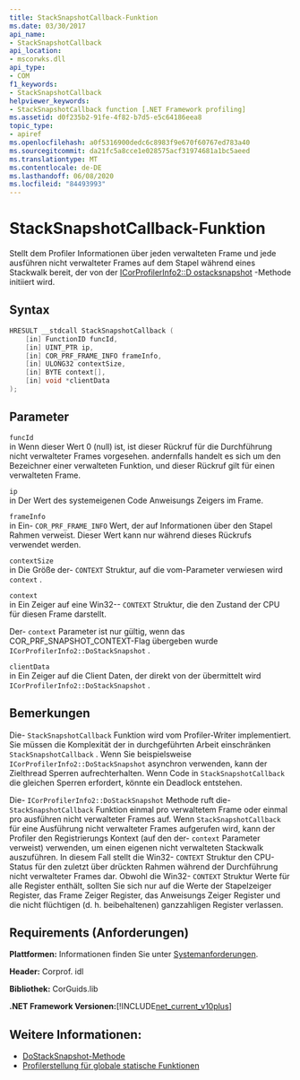 ```yaml
---
title: StackSnapshotCallback-Funktion
ms.date: 03/30/2017
api_name:
- StackSnapshotCallback
api_location:
- mscorwks.dll
api_type:
- COM
f1_keywords:
- StackSnapshotCallback
helpviewer_keywords:
- StackSnapshotCallback function [.NET Framework profiling]
ms.assetid: d0f235b2-91fe-4f82-b7d5-e5c64186eea8
topic_type:
- apiref
ms.openlocfilehash: a0f5316900dedc6c8983f9e670f60767ed783a40
ms.sourcegitcommit: da21fc5a8cce1e028575acf31974681a1bc5aeed
ms.translationtype: MT
ms.contentlocale: de-DE
ms.lasthandoff: 06/08/2020
ms.locfileid: "84493993"
---
```

# <a name="stacksnapshotcallback-function"></a>StackSnapshotCallback-Funktion
Stellt dem Profiler Informationen über jeden verwalteten Frame und jede ausführen nicht verwalteter Frames auf dem Stapel während eines Stackwalk bereit, der von der [ICorProfilerInfo2::D ostacksnapshot](icorprofilerinfo2-dostacksnapshot-method.md) -Methode initiiert wird.  
  
## <a name="syntax"></a>Syntax  
  
```cpp  
HRESULT __stdcall StackSnapshotCallback (  
    [in] FunctionID funcId,  
    [in] UINT_PTR ip,  
    [in] COR_PRF_FRAME_INFO frameInfo,  
    [in] ULONG32 contextSize,  
    [in] BYTE context[],  
    [in] void *clientData  
);  
```  
  
## <a name="parameters"></a>Parameter  
 `funcId`  
 in Wenn dieser Wert 0 (null) ist, ist dieser Rückruf für die Durchführung nicht verwalteter Frames vorgesehen. andernfalls handelt es sich um den Bezeichner einer verwalteten Funktion, und dieser Rückruf gilt für einen verwalteten Frame.  
  
 `ip`  
 in Der Wert des systemeigenen Code Anweisungs Zeigers im Frame.  
  
 `frameInfo`  
 in Ein- `COR_PRF_FRAME_INFO` Wert, der auf Informationen über den Stapel Rahmen verweist. Dieser Wert kann nur während dieses Rückrufs verwendet werden.  
  
 `contextSize`  
 in Die Größe der- `CONTEXT` Struktur, auf die vom-Parameter verwiesen wird `context` .  
  
 `context`  
 in Ein Zeiger auf eine Win32-- `CONTEXT` Struktur, die den Zustand der CPU für diesen Frame darstellt.  
  
 Der- `context` Parameter ist nur gültig, wenn das COR_PRF_SNAPSHOT_CONTEXT-Flag übergeben wurde `ICorProfilerInfo2::DoStackSnapshot` .  
  
 `clientData`  
 in Ein Zeiger auf die Client Daten, der direkt von der übermittelt wird `ICorProfilerInfo2::DoStackSnapshot` .  
  
## <a name="remarks"></a>Bemerkungen  
 Die- `StackSnapshotCallback` Funktion wird vom Profiler-Writer implementiert. Sie müssen die Komplexität der in durchgeführten Arbeit einschränken `StackSnapshotCallback` . Wenn Sie beispielsweise `ICorProfilerInfo2::DoStackSnapshot` asynchron verwenden, kann der Zielthread Sperren aufrechterhalten. Wenn Code in `StackSnapshotCallback` die gleichen Sperren erfordert, könnte ein Deadlock entstehen.  
  
 Die- `ICorProfilerInfo2::DoStackSnapshot` Methode ruft die- `StackSnapshotCallback` Funktion einmal pro verwaltetem Frame oder einmal pro ausführen nicht verwalteter Frames auf. Wenn `StackSnapshotCallback` für eine Ausführung nicht verwalteter Frames aufgerufen wird, kann der Profiler den Registrierungs Kontext (auf den der- `context` Parameter verweist) verwenden, um einen eigenen nicht verwalteten Stackwalk auszuführen. In diesem Fall stellt die Win32- `CONTEXT` Struktur den CPU-Status für den zuletzt über drückten Rahmen während der Durchführung nicht verwalteter Frames dar. Obwohl die Win32- `CONTEXT` Struktur Werte für alle Register enthält, sollten Sie sich nur auf die Werte der Stapelzeiger Register, das Frame Zeiger Register, das Anweisungs Zeiger Register und die nicht flüchtigen (d. h. beibehaltenen) ganzzahligen Register verlassen.  
  
## <a name="requirements"></a>Requirements (Anforderungen)  
 **Plattformen:** Informationen finden Sie unter [Systemanforderungen](../../get-started/system-requirements.md).  
  
 **Header:** Corprof. idl  
  
 **Bibliothek:** CorGuids.lib  
  
 **.NET Framework Versionen:**[!INCLUDE[net_current_v10plus](../../../../includes/net-current-v10plus-md.md)]  
  
## <a name="see-also"></a>Weitere Informationen:

- [DoStackSnapshot-Methode](icorprofilerinfo2-dostacksnapshot-method.md)
- [Profilerstellung für globale statische Funktionen](profiling-global-static-functions.md)

